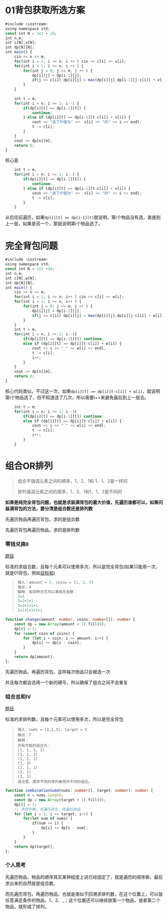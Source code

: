 # 01背包获取所选方案

```js
#include <iostream>
using namespace std;
const int N = 1e3 + 10;
int n,m;
int c[N],v[N];
int dp[N][N];
int main() {
    cin >> n >> m;
    for(int i = 1; i <= n; i ++ ) cin >> c[i] >> v[i];
    for(int i = 1; i <= n; i ++ ) {
        for(int j = 0; j <= m; j ++ ) {
            dp[i][j] = dp[i-1][j];
            if(j >= c[i]) dp[i][j] = max(dp[i][j],dp[i-1][j-c[i]] + v[i]);
        }
    }
    
    int t = m;
    for(int i = n; i >= 1; i--) {
        if(dp[i][t] == dp[i-1][t]) {
            continue;
        } else if (dp[i][t] == dp[i-1][t-c[i]] + v[i]) {
            cout << "选了价值为" <<  v[i] << "的" << i << endl;
            t -= c[i];
        }
    }
    cout << dp[n][m];
    return 0;
}
```

核心是

```js
    int t = m;
    for(int i = n; i >= 1; i--) {
        if(dp[i][t] == dp[i-1][t]) {
            continue;
        } else if (dp[i][t] == dp[i-1][t-c[i]] + v[i]) {
            cout << "选了价值为" <<  v[i] << "的" << i << endl;
            t -= c[i];
        }
    }
```

从后往前遍历，如果`dp[i][t] == dp[i-1][t]`就说明，第i个物品没有选，直接到上一层，如果是另一个，那就说明第i个物品选了。

# 完全背包问题

```js
#include <iostream>
using namespace std;
const int N = 1e3 +10;
int n,m;
int c[N],w[N];
int dp[N][N];
int main() {
    cin >> n >> m;
    for(int i = 1; i <= n; i++ ) cin >> c[i] >> w[i];
    for(int i = 1; i <= n; i++ ) {
        for(int j = 0; j <= m; j ++ ) {
            dp[i][j] = dp[i-1][j];
            if(j >= c[i]) dp[i][j] = max(dp[i][j],dp[i][j-c[i]] + w[i]);
        }
    }
    int t = m;
    for(int i = n; i >= 1; i--){
        if(dp[i][t] == dp[i-1][t]) continue;
        else if (dp[i][t] == dp[i][t-c[i]] + w[i]) {
            cout << i << " " << w[i] << endl;
            t -= c[i];
            i++;
        }
    }
    cout << dp[n][m];
    return 0;
}
```

核心代码类似，不过这一次，如果`dp[i][t] == dp[i][t-c[i]] + w[i]`，就说明第i个物品选了，但不知道选了几次，所以需要i++来避免最后到上一层去。

```js
    int t = m;
    for(int i = n; i >= 1; i--){
        if(dp[i][t] == dp[i-1][t]) continue;
        else if (dp[i][t] == dp[i][t-c[i]] + w[i]) {
            cout << i << " " << w[i] << endl;
            t -= c[i];
            i++;
        }
    }
```

# 组合OR排列

> 组合不强调元素之间的顺序，1、2、1和 1、1、2是一样的
>
> 排列强调元素之间的顺序，1、2、1和1、1、2是不同的

**如果是纯完全背包问题，也就是求装满背包的最大价值，先遍历谁都可以，如果问装满背包的方法，要分清是组合数还是排列数**

先遍历物品再遍历背包，求的是组合数

先遍历背包再遍历物品，求的是排列数

### 零钱兑换II

[题目](https://leetcode.cn/problems/coin-change-ii/description/)

标准的求组合数，且每个元素可以使用多次，所以是完全背包(如果只能用一次，就是01背包，例如[目标和](https://leetcode.cn/problems/target-sum/))

> ```js
> 输入：amount = 5, coins = [1, 2, 5]
> 输出：4
> 解释：有四种方式可以凑成总金额：
> 5=5
> 5=2+2+1
> 5=2+1+1+1
> 5=1+1+1+1+1
> ```

```typescript
function change(amount: number, coins: number[]): number {
    const dp = new Array(amount + 1).fill(0);
    dp[0] = 1;
    for (const coin of coins) {
        for (let i = coin; i <= amount; i++) {
            dp[i] += dp[i - coin];
        }
    }
    return dp[amount];
};
```

先遍历物品，再遍历背包，这样每次物品只会被选一次

并且每次都会选用一个新的硬币，所以确保了组合之间不会重复

### 组合总和IV

[题目](https://leetcode.cn/problems/combination-sum-iv/description/)

标准的求排列数，且每个元素可以使用多次，所以是完全背包

> ```
> 输入：nums = [1,2,3], target = 4
> 输出：7
> 解释：
> 所有可能的组合为：
> (1, 1, 1, 1)
> (1, 1, 2)
> (1, 2, 1)
> (1, 3)
> (2, 1, 1)
> (2, 2)
> (3, 1)
> 请注意，顺序不同的序列被视作不同的组合。
> ```

```ts
function combinationSum4(nums: number[], target: number): number {
    const n = nums.length;
    const dp = new Array(target + 1).fill(0);
    dp[0] = 1;
    // 求排列数，先遍历背包，再遍历物品
    for (let i = 1; i <= target; i++) {
        for(let num of nums) {
            if(num <= i) {
                dp[i] += dp[i - num];
            }
        }
    }
    return dp[target];
};
```

### 个人思考

先遍历物品，物品的顺序其实某种程度上说已经固定了，就是遍历的顺序嘛，最后求出来的自然就是组合数。

而先遍历背包，再遍历物品，也就是类似于回溯求排列数，在这个位置上，可以放任意满足条件的物品，1、2、_；这个位置还可以继续放第一个物品，或者第二个物品，就形成了排列。

